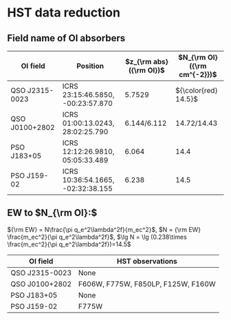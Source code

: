 # HST data reduction

## Field name of OI absorbers

| OI field       | Position                          | $z_{\rm abs} ({\rm OI})$ | $N_{\rm OI} ({\rm cm^{-2}})$ |
| -------------- | --------------------------------- | ------------------------ | ---------------------------- |
| QSO J2315-0023 | ICRS 23:15:46.5850, -00:23:57.870 | 5.7529                   | ${\color{red} 14.5}$         |
| QSO J0100+2802 | ICRS 01:00:13.0243, 28:02:25.790  | 6.144/6.112              | 14.72/14.43                  |
| PSO J183+05    | ICRS 12:12:26.9810, 05:05:33.489  | 6.064                    | 14.4                         |
| PSO J159-02    | ICRS 10:36:54.1665, -02:32:38.155 | 6.238                    | 14.5                         |

## EW to $N_{\rm OI}:$

${\rm EW} = N\frac{\pi q_e^2\lambda^2f}{m_ec^2}$, $N = {\rm EW} \frac{m_ec^2}{\pi q_e^2\lambda^2f}$, $\lg N = \lg (0.238\times \frac{m_ec^2}{\pi q_e^2\lambda^2f})=14.5$


| OI field       | HST observations                    |
| -------------- | ----------------------------------- |
| QSO J2315-0023 | None                                |
| QSO J0100+2802 | F606W, F775W, F850LP,  F125W, F160W |
| PSO J183+05    | None                                |
| PSO J159-02    | F775W                               |
